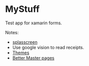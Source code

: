 # MyStuff
Test app for xamarin forms. 

Notes:
- [splasscreen](https://xamarinhelp.com/creating-splash-screen-xamarin-forms/) 
- Use google vision to read receipts. 
- [Themes](https://developer.xamarin.com/guides/xamarin-forms/user-interface/themes/#builtin)
- [Better Master pages](https://almirvuk.blogspot.no/2016/10/how-to-make-master-detail-page.html)